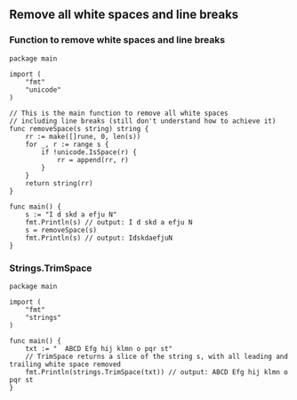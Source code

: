 ## Remove all white spaces and line breaks

### Function to remove white spaces and line breaks

```golang
package main

import (
    "fmt"
    "unicode"
)

// This is the main function to remove all white spaces
// including line breaks (still don't understand how to achieve it)
func removeSpace(s string) string {
    rr := make([]rune, 0, len(s))
    for _, r := range s {
        if !unicode.IsSpace(r) {
            rr = append(rr, r)
        }
    }
    return string(rr)
}

func main() {
    s := "I d skd a efju N"
    fmt.Println(s) // output: I d skd a efju N
    s = removeSpace(s)
    fmt.Println(s) // output: IdskdaefjuN
}
```

### Strings.TrimSpace

```golang
package main

import (
	"fmt"
	"strings"
)

func main() {
	txt := "  ABCD Efg hij klmn o pqr st"
	// TrimSpace returns a slice of the string s, with all leading and trailing white space removed
	fmt.Println(strings.TrimSpace(txt)) // output: ABCD Efg hij klmn o pqr st
}

```
